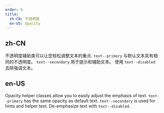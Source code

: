 ```yaml
---
order: 6
title:
  zh-CN: 不透明度
  en-US: Opacity
---
```


## zh-CN

不透明度辅助类可以让您轻松调整文本的重点. `text--primary` 与默认文本具有相同的不透明度。 `text--secondary` 用于提示和辅助文本。 使用 `text--disabled` 去除强调文本。

## en-US

Opacity helper classes allow you to easily adjust the emphasis of text. `text--primary` has the same opacity as default text. `text--secondary` is used for hints and helper text. De-emphasize text with `text--disabled`.
